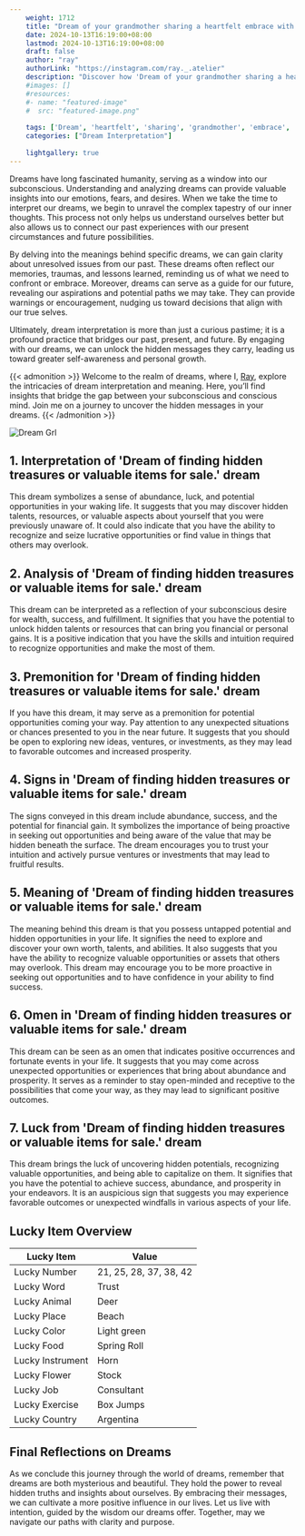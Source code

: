 ```yaml
---
    weight: 1712
    title: "Dream of your grandmother sharing a heartfelt embrace with you."  # Assuming 'title' column exists
    date: 2024-10-13T16:19:00+08:00
    lastmod: 2024-10-13T16:19:00+08:00
    draft: false
    author: "ray"
    authorLink: "https://instagram.com/ray._.atelier"
    description: "Discover how 'Dream of your grandmother sharing a heartfelt embrace with you.' can interpret your future and uncover its significant meanings in your life."
    #images: []
    #resources:
    #- name: "featured-image"
    #  src: "featured-image.png"
    
    tags: ['Dream', 'heartfelt', 'sharing', 'grandmother', 'embrace', 'you']
    categories: ["Dream Interpretation"]
    
    lightgallery: true
---
```

    
Dreams have long fascinated humanity, serving as a window into our subconscious. Understanding and analyzing dreams can provide valuable insights into our emotions, fears, and desires. When we take the time to interpret our dreams, we begin to unravel the complex tapestry of our inner thoughts. This process not only helps us understand ourselves better but also allows us to connect our past experiences with our present circumstances and future possibilities.

By delving into the meanings behind specific dreams, we can gain clarity about unresolved issues from our past. These dreams often reflect our memories, traumas, and lessons learned, reminding us of what we need to confront or embrace. Moreover, dreams can serve as a guide for our future, revealing our aspirations and potential paths we may take. They can provide warnings or encouragement, nudging us toward decisions that align with our true selves.

Ultimately, dream interpretation is more than just a curious pastime; it is a profound practice that bridges our past, present, and future. By engaging with our dreams, we can unlock the hidden messages they carry, leading us toward greater self-awareness and personal growth.

{{< admonition >}}
Welcome to the realm of dreams, where I, [Ray](https://instagram.com/ray._.atelier), explore the intricacies of dream interpretation and meaning. Here, you’ll find insights that bridge the gap between your subconscious and conscious mind. Join me on a journey to uncover the hidden messages in your dreams.
{{< /admonition >}}

![Dream Grl](https://cdn.pixabay.com/photo/2017/11/02/03/35/gothic-2910057_1280.jpg "Dream Grl")

## 1. Interpretation of 'Dream of finding hidden treasures or valuable items for sale.' dream
 This dream symbolizes a sense of abundance, luck, and potential opportunities in your waking life. It suggests that you may discover hidden talents, resources, or valuable aspects about yourself that you were previously unaware of. It could also indicate that you have the ability to recognize and seize lucrative opportunities or find value in things that others may overlook.

## 2. Analysis of 'Dream of finding hidden treasures or valuable items for sale.' dream
 This dream can be interpreted as a reflection of your subconscious desire for wealth, success, and fulfillment. It signifies that you have the potential to unlock hidden talents or resources that can bring you financial or personal gains. It is a positive indication that you have the skills and intuition required to recognize opportunities and make the most of them.

## 3. Premonition for 'Dream of finding hidden treasures or valuable items for sale.' dream
 If you have this dream, it may serve as a premonition for potential opportunities coming your way. Pay attention to any unexpected situations or chances presented to you in the near future. It suggests that you should be open to exploring new ideas, ventures, or investments, as they may lead to favorable outcomes and increased prosperity.

## 4. Signs in 'Dream of finding hidden treasures or valuable items for sale.' dream
 The signs conveyed in this dream include abundance, success, and the potential for financial gain. It symbolizes the importance of being proactive in seeking out opportunities and being aware of the value that may be hidden beneath the surface. The dream encourages you to trust your intuition and actively pursue ventures or investments that may lead to fruitful results.

## 5. Meaning of 'Dream of finding hidden treasures or valuable items for sale.' dream
 The meaning behind this dream is that you possess untapped potential and hidden opportunities in your life. It signifies the need to explore and discover your own worth, talents, and abilities. It also suggests that you have the ability to recognize valuable opportunities or assets that others may overlook. This dream may encourage you to be more proactive in seeking out opportunities and to have confidence in your ability to find success.

## 6. Omen in 'Dream of finding hidden treasures or valuable items for sale.' dream
 This dream can be seen as an omen that indicates positive occurrences and fortunate events in your life. It suggests that you may come across unexpected opportunities or experiences that bring about abundance and prosperity. It serves as a reminder to stay open-minded and receptive to the possibilities that come your way, as they may lead to significant positive outcomes.

## 7. Luck from 'Dream of finding hidden treasures or valuable items for sale.' dream
 This dream brings the luck of uncovering hidden potentials, recognizing valuable opportunities, and being able to capitalize on them. It signifies that you have the potential to achieve success, abundance, and prosperity in your endeavors. It is an auspicious sign that suggests you may experience favorable outcomes or unexpected windfalls in various aspects of your life.

## Lucky Item Overview
| Lucky Item          | Value              |
|---------------|--------------------|
| Lucky Number        | 21, 25, 28, 37, 38, 42  |
| Lucky Word          | Trust |
| Lucky Animal        | Deer |
| Lucky Place         | Beach     |
| Lucky Color         | Light green     |
| Lucky Food          | Spring Roll      |
| Lucky Instrument    | Horn |
| Lucky Flower        | Stock    |
| Lucky Job           | Consultant       |
| Lucky Exercise      | Box Jumps  |
| Lucky Country       | Argentina    |


##  Final Reflections on Dreams

As we conclude this journey through the world of dreams, remember that dreams are both mysterious and beautiful. They hold the power to reveal hidden truths and insights about ourselves. By embracing their messages, we can cultivate a more positive influence in our lives. Let us live with intention, guided by the wisdom our dreams offer. Together, may we navigate our paths with clarity and purpose.
